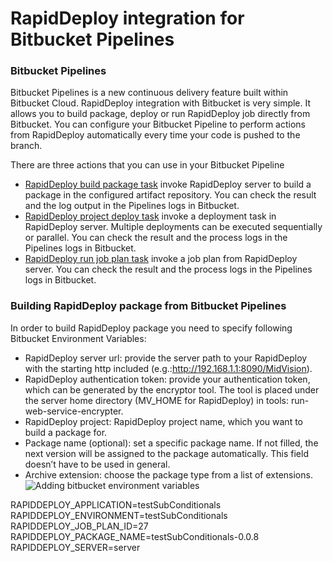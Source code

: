 # RapidDeploy integration for Bitbucket Pipelines

### Bitbucket Pipelines

Bitbucket Pipelines is a new continuous delivery feature built within Bitbucket Cloud. RapidDeploy integration with Bitbucket is very simple. It allows you to build package, deploy or run RapidDeploy job directly from Bitbucket. You can configure your Bitbucket Pipeline to perform actions from RapidDeploy automatically every time your code is pushed to the branch.


There are three actions that you can use in your Bitbucket Pipeline
* [RapidDeploy build package task](http://docs.midvision.com/LATEST/project/package.html) invoke RapidDeploy server to build a package in the configured artifact repository. You can check the result and the log output in the Pipelines logs in Bitbucket.
* [RapidDeploy project deploy task](http://docs.midvision.com/LATEST/project/deployment.html) invoke a deployment task in RapidDeploy server. Multiple deployments can be executed sequentially or parallel. You can check the result and the process logs in the Pipelines logs in Bitbucket.
* [RapidDeploy run job plan task](http://portal.midvision.com/page/job-plan-how-to) invoke a job plan from RapidDeploy server. You can check the result and the process logs in the Pipelines logs in Bitbucket.


### Building RapidDeploy package from Bitbucket Pipelines

In order to build RapidDeploy package you need to specify following Bitbucket Environment Variables:
* RapidDeploy server url: provide the server path to your RapidDeploy with the starting http included (e.g.:http://192.168.1.1:8090/MidVision).
* RapidDeploy authentication token: provide your authentication token, which can be generated by the encryptor tool. The tool is placed under the server home directory (MV_HOME for RapidDeploy) in tools: run-web-service-encrypter.
* RapidDeploy project: RapidDeploy project name, which you want to build a package for.
* Package name (optional): set a specific package name. If not filled, the next version will be assigned to the package automatically. This field doesn’t have to be used in general.
* Archive extension: choose the package type from a list of extensions.
![Adding bitbucket environment variables](https://raw.githubusercontent.com/MidVision/bitbucket-rapiddeploy/AddingBitbucketEnvVariables.png "Adding bitbucket environment variables")



RAPIDDEPLOY_APPLICATION=testSubConditionals
RAPIDDEPLOY_ENVIRONMENT=testSubConditionals
RAPIDDEPLOY_JOB_PLAN_ID=27
RAPIDDEPLOY_PACKAGE_NAME=testSubConditionals-0.0.8
RAPIDDEPLOY_SERVER=server
